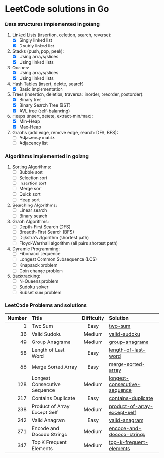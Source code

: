 # LeetCode solutions in Go

### Data structures implemented in golang

1. Linked Lists (insertion, deletion, search, reverse):
    - [x] Singly linked list
    - [x] Doubly linked list
2. Stacks (push, pop, peek):
    - [x] Using arrays/slices
    - [x] Using linked lists
3. Queues:
    - [x] Using arrays/slices
    - [x] Using linked lists
4. Hash Tables (insert, delete, search)
    - [x] Basic implementation
5. Trees (insertion, deletion, traversal: inorder, preorder, postorder):
    - [x] Binary tree
    - [x] Binary Search Tree (BST)
    - [x] AVL tree (self-balancing)
6. Heaps (insert, delete, extract-min/max):
    - [x] Min-Heap
    - [x] Max-Heap
7. Graphs (add edge, remove edge, search: DFS, BFS):
    - [ ] Adjacency matrix
    - [ ] Adjacency list

### Algorithms implemented in golang

1. Sorting Algorithms:
    - [ ] Bubble sort
    - [ ] Selection sort
    - [ ] Insertion sort
    - [ ] Merge sort
    - [ ] Quick sort
    - [ ] Heap sort
2. Searching Algorithms:
    - [ ] Linear search
    - [ ] Binary search
3. Graph Algorithms:
    - [ ] Depth-First Search (DFS)
    - [ ] Breadth-First Search (BFS)
    - [ ] Dijkstra’s algorithm (shortest path)
    - [ ] Floyd-Warshall algorithm (all pairs shortest path)
4. Dynamic Programming:
    - [ ] Fibonacci sequence
    - [ ] Longest Common Subsequence (LCS)
    - [ ] Knapsack problem
    - [ ] Coin change problem
5. Backtracking:
    - [ ] N-Queens problem
    - [ ] Sudoku solver
    - [ ] Subset sum problem

### LeetCode Problems and solutions

| Number | Title                        | Difficulty | Solution                                                                        |
|-------:|:-----------------------------|:----------:|:--------------------------------------------------------------------------------|
|      1 | Two Sum                      |    Easy    | [two-sum](leetcode-solutions/two-sum)                                           |
|     36 | Valid Sudoku                 |   Medium   | [valid-sudoku](leetcode-solutions/valid-sudoku)                                 |
|     49 | Group Anagrams               |   Medium   | [group-anagrams](leetcode-solutions/group-anagrams)                             |
|     58 | Length of Last Word          |    Easy    | [length-of-last-word](leetcode-solutions/length-of-last-word)                   |
|     88 | Merge Sorted Array           |    Easy    | [merge-sorted-array](leetcode-solutions/merge-sorted-array)                     |
|    128 | Longest Consecutive Sequence |   Medium   | [longest-consecutive-sequence](leetcode-solutions/longest-consecutive-sequence) |
|    217 | Contains Duplicate           |    Easy    | [contains-duplicate](leetcode-solutions/contains-duplicate)                     |
|    238 | Product of Array Except Self |   Medium   | [product-of-array-except-self](leetcode-solutions/product-of-array-except-self) |
|    242 | Valid Anagram                |    Easy    | [valid-anagram](leetcode-solutions/valid-anagram)                               |
|    271 | Encode and Decode Strings    |   Medium   | [encode-and-decode-strings](leetcode-solutions/encode-and-decode-strings)       |
|    347 | Top K Frequent Elements      |   Medium   | [top-k-frequent-elements](leetcode-solutions/top-k-frequent-elements)           |
